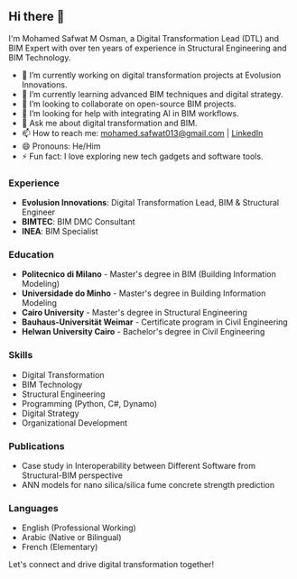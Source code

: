## Hi there 👋

<!--
**MSafwat13/MSafwat13** is a ✨ _special_ ✨ repository because its `README.md` (this file) appears on your GitHub profile.
-->

I'm Mohamed Safwat M Osman, a Digital Transformation Lead (DTL) and BIM Expert with over ten years of experience in Structural Engineering and BIM Technology.

- 🌱 I’m currently working on digital transformation projects at Evolusion Innovations.
- 🌟 I’m currently learning advanced BIM techniques and digital strategy.
- 👯 I’m looking to collaborate on open-source BIM projects.
- 🤔 I’m looking for help with integrating AI in BIM workflows.
- 💬 Ask me about digital transformation and BIM.
- 📫 How to reach me: [mohamed.safwat013@gmail.com](mailto:mohamed.safwat013@gmail.com) | [LinkedIn](https://www.linkedin.com/in/mohamedsafwat013/)
- 😄 Pronouns: He/Him
- ⚡ Fun fact: I love exploring new tech gadgets and software tools.

### Experience
- **Evolusion Innovations**: Digital Transformation Lead, BIM & Structural Engineer
- **BIMTEC**: BIM DMC Consultant
- **INEA**: BIM Specialist

### Education

- **Politecnico di Milano** - Master's degree in BIM (Building Information Modeling)
- **Universidade do Minho** - Master's degree in Building Information Modeling
- **Cairo University** - Master's degree in Structural Engineering
- **Bauhaus-Universität Weimar** - Certificate program in Civil Engineering
- **Helwan University Cairo** - Bachelor's degree in Civil Engineering

### Skills

- Digital Transformation
- BIM Technology
- Structural Engineering
- Programming (Python, C#, Dynamo)
- Digital Strategy
- Organizational Development

### Publications

- Case study in Interoperability between Different Software from Structural-BIM perspective
- ANN models for nano silica/silica fume concrete strength prediction

### Languages

- English (Professional Working)
- Arabic (Native or Bilingual)
- French (Elementary)

Let's connect and drive digital transformation together!

